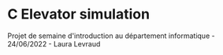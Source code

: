 # C Elevator simulation
Projet de semaine d'introduction au département informatique - 24/06/2022 - Laura Levraud
